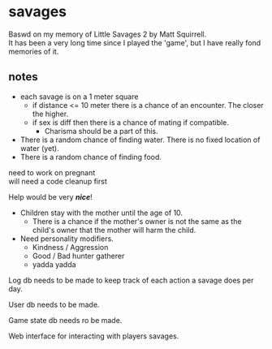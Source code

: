 # savages

Baswd on my memory of Little Savages 2 by Matt Squirrell.  
It has been a very long time since I played the 'game', but I have really fond memories of it.

## notes
- each savage is on a 1 meter square
  - if distance <= 10 meter there is a chance of an encounter. The closer the higher.
  - if sex is diff then there is a chance of mating if compatible. 
    - Charisma should be a part of this. 
- There is a random chance of finding water. There is no fixed location of water (yet).
- There is a random chance of finding food. 


need to work on pregnant  
will need a code cleanup first

Help would be very ***nice***!


- Children stay with the mother until the age of 10.  
  - There is a chance if the mother's owner is not the same as the child's owner that the mother will harm the child.
- Need personality modifiers.
  - Kindness / Aggression
  - Good / Bad hunter gatherer
  - yadda yadda 


Log db needs to be made to keep track of each action a savage does per day.

User db needs to be made.

Game state db needs ro be made.

Web interface for interacting with players savages.

